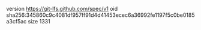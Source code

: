 version https://git-lfs.github.com/spec/v1
oid sha256:345860c9c4081df957ff91d4d41453ecec6a36992fe1197f5c0be0185a3cf5ac
size 1331
